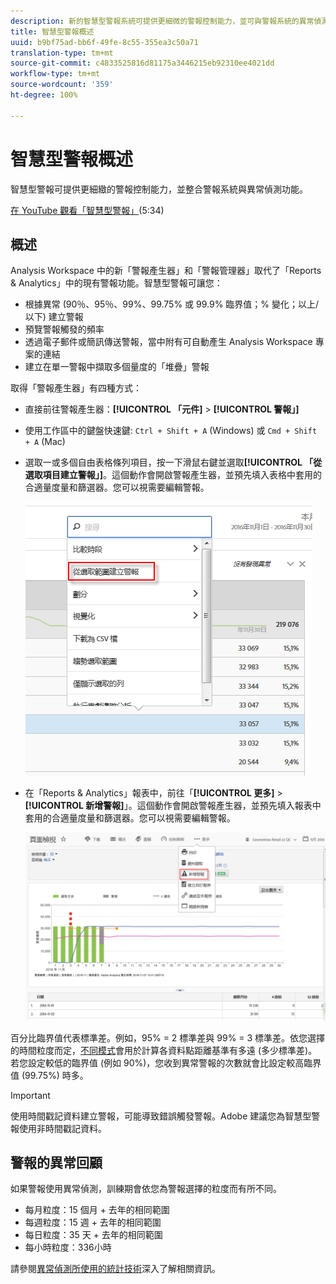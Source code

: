 ```yaml
---
description: 新的智慧型警報系統可提供更細微的警報控制能力，並可與警報系統的異常偵測整合。
title: 智慧型警報概述
uuid: b9bf75ad-bb6f-49fe-8c55-355ea3c50a71
translation-type: tm+mt
source-git-commit: c4833525816d81175a3446215eb92310ee4021dd
workflow-type: tm+mt
source-wordcount: '359'
ht-degree: 100%

---
```



# 智慧型警報概述

智慧型警報可提供更細緻的警報控制能力，並整合警報系統與異常偵測功能。

[在 YouTube 觀看「智慧型警報」](https://www.youtube.com/watch?v=UVH9xr_2REA)(5:34)

## 概述

Analysis Workspace 中的新「警報產生器」和「警報管理器」取代了「Reports &amp; Analytics」中的現有警報功能。智慧型警報可讓您：

* 根據異常 (90％、95％、99%、99.75% 或 99.9% 臨界值；% 變化；以上/以下) 建立警報
* 預覽警報觸發的頻率
* 透過電子郵件或簡訊傳送警報，當中附有可自動產生 Analysis Workspace 專案的連結
* 建立在單一警報中擷取多個量度的「堆疊」警報

取得「警報產生器」有四種方式：

* 直接前往警報產生器：**[!UICONTROL 「元件]** > **[!UICONTROL 警報」]**
* 使用工作區中的鍵盤快速鍵: `Ctrl + Shift + A` (Windows) 或 `Cmd + Shift + A` (Mac)
* 選取一或多個自由表格條列項目，按一下滑鼠右鍵並選取&#x200B;**[!UICONTROL 「從選取項目建立警報」]**。這個動作會開啟警報產生器，並預先填入表格中套用的合適量度量和篩選器。您可以視需要編輯警報。

   ![從選取範圍建立警報](assets/create-alert-from-selection.png)

* 在「Reports &amp; Analytics」報表中，前往「**[!UICONTROL 更多]** > **[!UICONTROL 新增警報]**」。這個動作會開啟警報產生器，並預先填入報表中套用的合適量度量和篩選器。您可以視需要編輯警報。

   ![新增警報](assets/add-alert.png)

百分比臨界值代表標準差。例如，95% = 2 標準差與 99% = 3 標準差。依您選擇的時間粒度而定，[不同模式](../virtual-analyst/c-anomaly-detection/statistics-anomaly-detection.md)會用於計算各資料點距離基準有多遠 (多少標準差)。若您設定較低的臨界值 (例如 90%)，您收到異常警報的次數就會比設定較高臨界值 (99.75%) 時多。

>[!IMPORTANT]
>
>使用時間戳記資料建立警報，可能導致錯誤觸發警報。Adobe 建議您為智慧型警報使用非時間戳記資料。

## 警報的異常回顧

如果警報使用異常偵測，訓練期會依您為警報選擇的粒度而有所不同。

* 每月粒度：15 個月 + 去年的相同範圍
* 每週粒度：15 週 + 去年的相同範圍
* 每日粒度：35 天 + 去年的相同範圍
* 每小時粒度：336小時

請參閱[異常偵測所使用的統計技術](../virtual-analyst/c-anomaly-detection/statistics-anomaly-detection.md)深入了解相關資訊。
